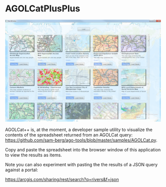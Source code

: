 AGOLCatPlusPlus
===============

![](https://raw.githubusercontent.com/sam-berg/AGOLCatPlusPlus/master/screenshot.png)

AGOLCat++ is, at the moment, a developer sample utility to visualize the contents of the spreadsheet returned from an AGOLCat query: https://github.com/sam-berg/ago-tools/blob/master/samples/AGOLCat.py.

Copy and paste the spreadsheet into the browser window of this application to view the results as items.

Note you can also experiment with pasting the the results of a JSON query against a portal:

https://arcgis.com/sharing/rest/search?q=rivers&f=json
